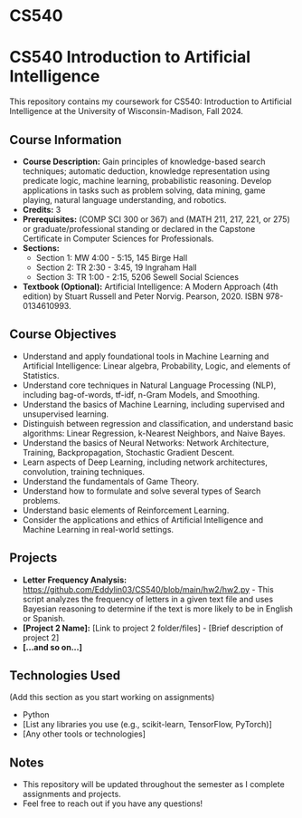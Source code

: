 # CS540
# CS540 Introduction to Artificial Intelligence

This repository contains my coursework for CS540: Introduction to Artificial Intelligence at the University of Wisconsin-Madison, Fall 2024.

## Course Information

* **Course Description:**  Gain principles of knowledge-based search techniques; automatic deduction, knowledge representation using predicate logic, machine learning, probabilistic reasoning. Develop applications in tasks such as problem solving, data mining, game playing, natural language understanding, and robotics.
* **Credits:** 3
* **Prerequisites:** (COMP SCI 300 or 367) and (MATH 211, 217, 221, or 275) or graduate/professional standing or declared in the Capstone Certificate in Computer Sciences for Professionals.
* **Sections:**
    * Section 1: MW 4:00 - 5:15, 145 Birge Hall
    * Section 2: TR 2:30 - 3:45, 19 Ingraham Hall
    * Section 3: TR 1:00 - 2:15, 5206 Sewell Social Sciences
* **Textbook (Optional):** Artificial Intelligence: A Modern Approach (4th edition) by Stuart Russell and Peter Norvig. Pearson, 2020. ISBN 978-0134610993.

## Course Objectives

* Understand and apply foundational tools in Machine Learning and Artificial Intelligence: Linear algebra, Probability, Logic, and elements of Statistics.
* Understand core techniques in Natural Language Processing (NLP), including bag-of-words, tf-idf, n-Gram Models, and Smoothing.
* Understand the basics of Machine Learning, including supervised and unsupervised learning.
* Distinguish between regression and classification, and understand basic algorithms: Linear Regression, k-Nearest Neighbors, and Naive Bayes.
* Understand the basics of Neural Networks: Network Architecture, Training, Backpropagation, Stochastic Gradient Descent.
* Learn aspects of Deep Learning, including network architectures, convolution, training techniques.
* Understand the fundamentals of Game Theory.
* Understand how to formulate and solve several types of Search problems.
* Understand basic elements of Reinforcement Learning.
* Consider the applications and ethics of Artificial Intelligence and Machine Learning in real-world settings.


## Projects

* **Letter Frequency Analysis:** https://github.com/Eddylin03/CS540/blob/main/hw2/hw2.py - This script analyzes the frequency of letters in a given text file and uses Bayesian reasoning to determine if the text is more likely to be in English or Spanish. 
* **[Project 2 Name]:** [Link to project 2 folder/files] - [Brief description of project 2]
* **[...and so on...]** 


## Technologies Used 

(Add this section as you start working on assignments)
* Python
* [List any libraries you use (e.g., scikit-learn, TensorFlow, PyTorch)] 
* [Any other tools or technologies]

## Notes

* This repository will be updated throughout the semester as I complete assignments and projects.
* Feel free to reach out if you have any questions!
